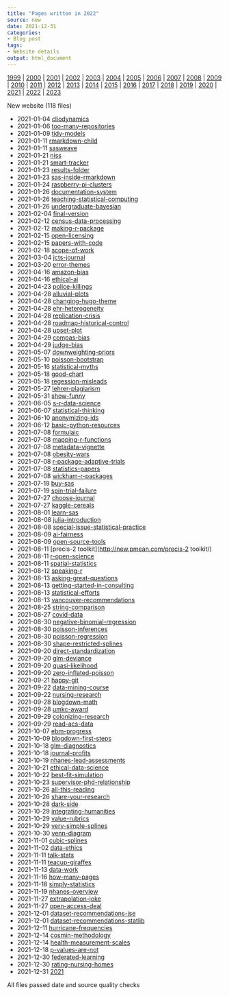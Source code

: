 ```yaml
---
title: "Pages written in 2022"
source: new
date: 2021-12-31
categories:
- Blog post
tags:
- Website details
output: html_document
---
```

 
[1999](http://new.pmean.com/1999/) | [2000](http://new.pmean.com/2000/) | [2001](http://new.pmean.com/2001/) | [2002](http://new.pmean.com/2002/) | [2003](http://new.pmean.com/2003/) | [2004](http://new.pmean.com/2004/) | [2005](http://new.pmean.com/2005/) | [2006](http://new.pmean.com/2006/) | [2007](http://new.pmean.com/2007/) | [2008](http://new.pmean.com/2008/) | [2009](http://new.pmean.com/2009/) | [2010](http://new.pmean.com/2010/) | [2011](http://new.pmean.com/2011/) | [2012](http://new.pmean.com/2012/) | [2013](http://new.pmean.com/2013/) | [2014](http://new.pmean.com/2014/) | [2015](http://new.pmean.com/2015/) | [2016](http://new.pmean.com/2016/) | [2017](http://new.pmean.com/2017/) | [2018](http://new.pmean.com/2018/) | [2019](http://new.pmean.com/2019/) | [2020](http://new.pmean.com/2020/) | [2021](http://new.pmean.com/2021/) | [2022](http://new.pmean.com/2022/) | [2023](http://new.pmean.com/2023/)
 
New website (118 files)
 
+ 2021-01-04 [cliodynamics](http://new.pmean.com/cliodynamics/)    
+ 2021-01-06 [too-many-repositories](http://new.pmean.com/too-many-repositories/)    
+ 2021-01-09 [tidy-models](http://new.pmean.com/tidy-models/)    
+ 2021-01-11 [rmarkdown-child](http://new.pmean.com/rmarkdown-child/)    
+ 2021-01-11 [sasweave](http://new.pmean.com/sasweave/)    
+ 2021-01-21 [niss](http://new.pmean.com/niss/)    
+ 2021-01-21 [smart-tracker](http://new.pmean.com/smart-tracker/)    
+ 2021-01-23 [results-folder](http://new.pmean.com/results-folder/)    
+ 2021-01-23 [sas-inside-rmarkdown](http://new.pmean.com/sas-inside-rmarkdown/)    
+ 2021-01-24 [raspberry-pi-clusters](http://new.pmean.com/raspberry-pi-clusters/)    
+ 2021-01-26 [documentation-system](http://new.pmean.com/documentation-system/)    
+ 2021-01-26 [teaching-statistical-computing](http://new.pmean.com/teaching-statistical-computing/)    
+ 2021-01-26 [undergraduate-bayesian](http://new.pmean.com/undergraduate-bayesian/)    
+ 2021-02-04 [final-version](http://new.pmean.com/final-version/)    
+ 2021-02-12 [census-data-processing](http://new.pmean.com/census-data-processing/)    
+ 2021-02-12 [making-r-package](http://new.pmean.com/making-r-package/)    
+ 2021-02-15 [open-licensing](http://new.pmean.com/open-licensing/)    
+ 2021-02-15 [papers-with-code](http://new.pmean.com/papers-with-code/)    
+ 2021-02-18 [scope-of-work](http://new.pmean.com/scope-of-work/)    
+ 2021-03-04 [jcts-journal](http://new.pmean.com/jcts-journal/)    
+ 2021-03-20 [error-themes](http://new.pmean.com/error-themes/)    
+ 2021-04-16 [amazon-bias](http://new.pmean.com/amazon-bias/)    
+ 2021-04-16 [ethical-ai](http://new.pmean.com/ethical-ai/)    
+ 2021-04-23 [police-killings](http://new.pmean.com/police-killings/)    
+ 2021-04-28 [alluvial-plots](http://new.pmean.com/alluvial-plots/)    
+ 2021-04-28 [changing-hugo-theme](http://new.pmean.com/changing-hugo-theme/)    
+ 2021-04-28 [ehr-heterogeneity](http://new.pmean.com/ehr-heterogeneity/)    
+ 2021-04-28 [replication-crisis](http://new.pmean.com/replication-crisis/)    
+ 2021-04-28 [roadmap-historical-control](http://new.pmean.com/roadmap-historical-control/)    
+ 2021-04-28 [upset-plot](http://new.pmean.com/upset-plot/)    
+ 2021-04-29 [compas-bias](http://new.pmean.com/compas-bias/)    
+ 2021-04-29 [judge-bias](http://new.pmean.com/judge-bias/)    
+ 2021-05-07 [downweighting-priors](http://new.pmean.com/downweighting-priors/)    
+ 2021-05-10 [poisson-bootstrap](http://new.pmean.com/poisson-bootstrap/)    
+ 2021-05-16 [statistical-myths](http://new.pmean.com/statistical-myths/)    
+ 2021-05-18 [good-chart](http://new.pmean.com/good-chart/)    
+ 2021-05-18 [regession-misleads](http://new.pmean.com/regession-misleads/)    
+ 2021-05-27 [lehrer-plagiarism](http://new.pmean.com/lehrer-plagiarism/)    
+ 2021-05-31 [show-funny](http://new.pmean.com/show-funny/)    
+ 2021-06-05 [s-r-data-science](http://new.pmean.com/s-r-data-science/)    
+ 2021-06-07 [statistical-thinking](http://new.pmean.com/statistical-thinking/)    
+ 2021-06-10 [anonymizing-ids](http://new.pmean.com/anonymizing-ids/)    
+ 2021-06-12 [basic-python-resources](http://new.pmean.com/basic-python-resources/)    
+ 2021-07-08 [formulaic](http://new.pmean.com/formulaic/)    
+ 2021-07-08 [mapping-r-functions](http://new.pmean.com/mapping-r-functions/)    
+ 2021-07-08 [metadata-vignette](http://new.pmean.com/metadata-vignette/)    
+ 2021-07-08 [obesity-wars](http://new.pmean.com/obesity-wars/)    
+ 2021-07-08 [r-package-adaptive-trials](http://new.pmean.com/r-package-adaptive-trials/)    
+ 2021-07-08 [statistics-papers](http://new.pmean.com/statistics-papers/)    
+ 2021-07-08 [wickham-r-packages](http://new.pmean.com/wickham-r-packages/)    
+ 2021-07-19 [buy-sas](http://new.pmean.com/buy-sas/)    
+ 2021-07-19 [spin-trial-failure](http://new.pmean.com/spin-trial-failure/)    
+ 2021-07-27 [choose-journal](http://new.pmean.com/choose-journal/)    
+ 2021-07-27 [kaggle-cereals](http://new.pmean.com/kaggle-cereals/)    
+ 2021-08-01 [learn-sas](http://new.pmean.com/learn-sas/)    
+ 2021-08-08 [julia-introduction](http://new.pmean.com/julia-introduction/)    
+ 2021-08-08 [special-issue-statistical-practice](http://new.pmean.com/special-issue-statistical-practice/)    
+ 2021-08-09 [ai-fairness](http://new.pmean.com/ai-fairness/)    
+ 2021-08-09 [open-source-tools](http://new.pmean.com/open-source-tools/)    
+ 2021-08-11 [precis-2 toolkit](http://new.pmean.com/precis-2 toolkit/)    
+ 2021-08-11 [r-open-science](http://new.pmean.com/r-open-science/)    
+ 2021-08-11 [spatial-statistics](http://new.pmean.com/spatial-statistics/)    
+ 2021-08-12 [speaking-r](http://new.pmean.com/speaking-r/)    
+ 2021-08-13 [asking-great-questions](http://new.pmean.com/asking-great-questions/)    
+ 2021-08-13 [getting-started-in-consulting](http://new.pmean.com/getting-started-in-consulting/)    
+ 2021-08-13 [statistical-efforts](http://new.pmean.com/statistical-efforts/)    
+ 2021-08-13 [vancouver-recommendations](http://new.pmean.com/vancouver-recommendations/)    
+ 2021-08-25 [string-comparison](http://new.pmean.com/string-comparison/)    
+ 2021-08-27 [covid-data](http://new.pmean.com/covid-data/)    
+ 2021-08-30 [negative-binomial-regression](http://new.pmean.com/negative-binomial-regression/)    
+ 2021-08-30 [poisson-inferences](http://new.pmean.com/poisson-inferences/)    
+ 2021-08-30 [poisson-regression](http://new.pmean.com/poisson-regression/)    
+ 2021-08-30 [shape-restricted-splines](http://new.pmean.com/shape-restricted-splines/)    
+ 2021-09-20 [direct-standardization](http://new.pmean.com/direct-standardization/)    
+ 2021-09-20 [glm-deviance](http://new.pmean.com/glm-deviance/)    
+ 2021-09-20 [quasi-likelihood](http://new.pmean.com/quasi-likelihood/)    
+ 2021-09-20 [zero-inflated-poisson](http://new.pmean.com/zero-inflated-poisson/)    
+ 2021-09-21 [happy-git](http://new.pmean.com/happy-git/)    
+ 2021-09-22 [data-mining-course](http://new.pmean.com/data-mining-course/)    
+ 2021-09-22 [nursing-research](http://new.pmean.com/nursing-research/)    
+ 2021-09-28 [blogdown-math](http://new.pmean.com/blogdown-math/)    
+ 2021-09-28 [umkc-award](http://new.pmean.com/umkc-award/)    
+ 2021-09-29 [colonizing-research](http://new.pmean.com/colonizing-research/)    
+ 2021-09-29 [read-acs-data](http://new.pmean.com/read-acs-data/)    
+ 2021-10-07 [ebm-progress](http://new.pmean.com/ebm-progress/)    
+ 2021-10-09 [blogdown-first-steps](http://new.pmean.com/blogdown-first-steps/)    
+ 2021-10-18 [glm-diagnostics](http://new.pmean.com/glm-diagnostics/)    
+ 2021-10-18 [journal-profits](http://new.pmean.com/journal-profits/)    
+ 2021-10-19 [nhanes-lead-assessments](http://new.pmean.com/nhanes-lead-assessments/)    
+ 2021-10-21 [ethical-data-science](http://new.pmean.com/ethical-data-science/)    
+ 2021-10-22 [best-fit-simulation](http://new.pmean.com/best-fit-simulation/)    
+ 2021-10-23 [supervisor-phd-relationship](http://new.pmean.com/supervisor-phd-relationship/)    
+ 2021-10-26 [all-this-reading](http://new.pmean.com/all-this-reading/)    
+ 2021-10-26 [share-your-research](http://new.pmean.com/share-your-research/)    
+ 2021-10-28 [dark-side](http://new.pmean.com/dark-side/)    
+ 2021-10-29 [integrating-humanities](http://new.pmean.com/integrating-humanities/)    
+ 2021-10-29 [value-rubrics](http://new.pmean.com/value-rubrics/)    
+ 2021-10-29 [very-simple-splines](http://new.pmean.com/very-simple-splines/)    
+ 2021-10-30 [venn-diagram](http://new.pmean.com/venn-diagram/)    
+ 2021-11-01 [cubic-splines](http://new.pmean.com/cubic-splines/)    
+ 2021-11-02 [data-ethics](http://new.pmean.com/data-ethics/)    
+ 2021-11-11 [talk-stats](http://new.pmean.com/talk-stats/)    
+ 2021-11-11 [teacup-giraffes](http://new.pmean.com/teacup-giraffes/)    
+ 2021-11-13 [data-work](http://new.pmean.com/data-work/)    
+ 2021-11-16 [how-many-pages](http://new.pmean.com/how-many-pages/)    
+ 2021-11-18 [simply-statistics](http://new.pmean.com/simply-statistics/)    
+ 2021-11-19 [nhanes-overview](http://new.pmean.com/nhanes-overview/)    
+ 2021-11-27 [extrapolation-joke](http://new.pmean.com/extrapolation-joke/)    
+ 2021-11-27 [open-access-deal](http://new.pmean.com/open-access-deal/)    
+ 2021-12-01 [dataset-recommendations-jse](http://new.pmean.com/dataset-recommendations-jse/)    
+ 2021-12-01 [dataset-recommendations-statlib](http://new.pmean.com/dataset-recommendations-statlib/)    
+ 2021-12-11 [hurricane-frequencies](http://new.pmean.com/hurricane-frequencies/)    
+ 2021-12-14 [cosmin-methodology](http://new.pmean.com/cosmin-methodology/)    
+ 2021-12-14 [health-measurement-scales](http://new.pmean.com/health-measurement-scales/)    
+ 2021-12-18 [p-values-are-not](http://new.pmean.com/p-values-are-not/)    
+ 2021-12-30 [federated-learning](http://new.pmean.com/federated-learning/)    
+ 2021-12-30 [rating-nursing-homes](http://new.pmean.com/rating-nursing-homes/)    
+ 2021-12-31 [2021](http://new.pmean.com/2021/)  
 
All files passed date and source quality checks
